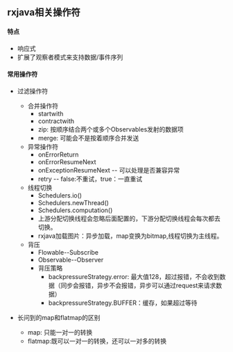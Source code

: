 ## rxjava相关操作符

#### 特点
* 响应式
* 扩展了观察者模式来支持数据/事件序列

#### 常用操作符
* 过滤操作符
  * 合并操作符
    * startwith
    * contractwith
    * zip: 按顺序结合两个或多个Observables发射的数据项
    * merge: 可能会不是按着顺序合并发送
  * 异常操作符
    * onErrorReturn
    * onErrorResumeNext
    * onExceptionResumeNext -- 可以处理是否兼容异常
    * retry -- false:不重试，true：一直重试
  * 线程切换
    * Schedulers.io()
    * Schedulers.newThread()
    * Schedulers.computation()
    * 上游分配切换线程会忽略后面配置的，下游分配切换线程会每次都去切换。
    * rxjava加载图片：异步加载，map变换为bitmap,线程切换为主线程。
  * 背压
    * Flowable--Subscribe
    * Observable--Observer
    * 背压策略
      * backpressureStrategy.error: 最大值128，超过报错，不会收到数据（同步会报错，异步不会报错，异步可以通过request来请求数据）
      * backpressureStrategy.BUFFER：缓存，如果超过等待

* 长问到的map和flatmap的区别
  * map: 只能一对一的转换
  * flatmap:既可以一对一的转换，还可以一对多的转换 